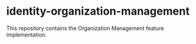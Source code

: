 # identity-organization-management
This repository contains the Organization Management feature implementation.
